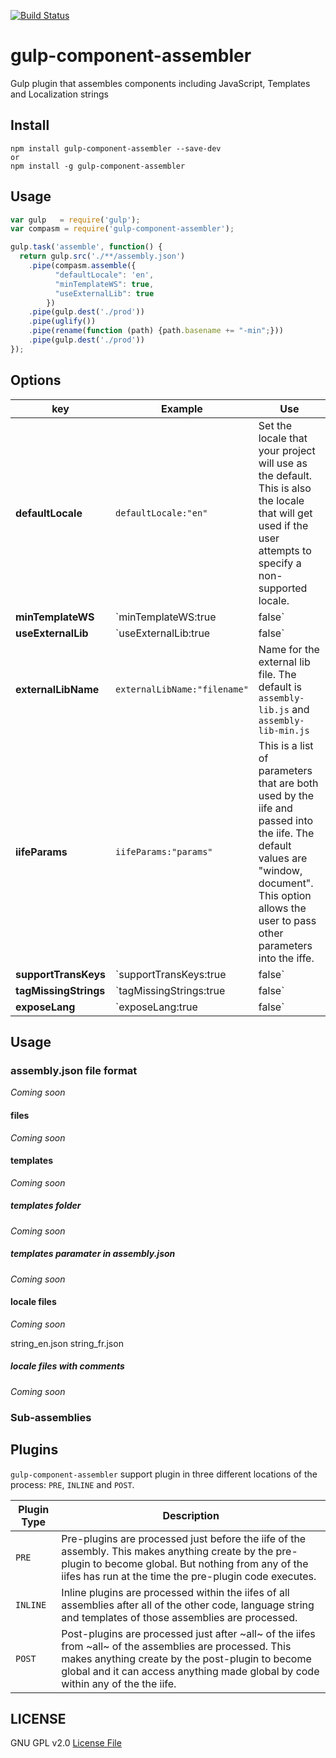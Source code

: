 [![Build Status](https://travis-ci.org/intervalia/gulp-component-assembler.svg?branch=master)](https://travis-ci.org/intervalia/gulp-component-assembler.svg)

gulp-component-assembler
========================

Gulp plugin that assembles components including JavaScript, Templates and
Localization strings

## Install

    npm install gulp-component-assembler --save-dev
    or
    npm install -g gulp-component-assembler


## Usage

```js
var gulp   = require('gulp');
var compasm = require('gulp-component-assembler');

gulp.task('assemble', function() {
  return gulp.src('./**/assembly.json')
    .pipe(compasm.assemble({
          "defaultLocale": 'en',
          "minTemplateWS": true,
          "useExternalLib": true
        })
    .pipe(gulp.dest('./prod'))
    .pipe(uglify())
    .pipe(rename(function (path) {path.basename += "-min";}))
    .pipe(gulp.dest('./prod'))
});
```

## Options
| key | Example | Use |
| --- | ------- | --- |
| **defaultLocale** | `defaultLocale:"en"` | Set the locale that your project will use as the default. This is also the locale that will get used if the user attempts to specify a non-supported locale. |
| **minTemplateWS** | `minTemplateWS:true|false` | If set to `true` then each set of whitespace is reduced to a single space to reduce the overall size of the templates while maintaining separaton of tags. If set to `false` then all whitespace is preserved. (Except the whitespace at the beginning and end of the template which is removed.) |
| **useExternalLib** | `useExternalLib:true|false` | If set to `true` then a single file `assambly-lib.js` is created with the common code used for each assembly. If it is set to `false` then each assembly contains copies of the common code needed for the assembly to work. If you choose to use the external libraries then you must include that file before including your own. |
| **externalLibName** | `externalLibName:"filename"` | Name for the external lib file. The default is `assembly-lib.js` and `assembly-lib-min.js` |
| **iifeParams** | `iifeParams:"params"` | This is a list of parameters that are both used by the iife and passed into the iife. The default values are "window, document". This option allows the user to pass other parameters into the iffe.
| **supportTransKeys** | `supportTransKeys:true|false` | If set to `true` this creates a set ot translation test values. **More needed here** |
| **tagMissingStrings** | `tagMissingStrings:true|false` | If set to `true` then any string that was in the locale file for the default locale that is not found in one of the other locale files is marked so the user can see the lack of translation easily. If set to `false` then the translations are set to the key for that string. |
| **exposeLang** | `exposeLang:true|false` | If set to `true` then the local strings are placed into a global object for access outside of the iife. The language strings will be added to `window.sommus.[assemblyName].lang` where `assemblyName` is the name of the assembly that is being created. |

## Usage

### assembly.json file format

*Coming soon*

#### files

*Coming soon*

#### templates

*Coming soon*

##### templates folder

*Coming soon*

##### templates paramater in assembly.json

*Coming soon*

#### locale files

*Coming soon*

string_en.json
string_fr.json

##### locale files with comments

*Coming soon*

### Sub-assemblies

## Plugins

`gulp-component-assembler` support plugin in three different locations of the process: `PRE`, `INLINE` and `POST`.

| Plugin Type | Description |
| ----------- | ----------- |
| `PRE` | Pre-plugins are processed just before the iife of the assembly. This makes anything create by the pre-plugin to become global. But nothing from any of the iifes has run at the time the pre-plugin code executes. |
| `INLINE` | Inline plugins are processed within the iifes of all assemblies after all of the other code, language string and templates of those assemblies are processed. |
| `POST` | Post-plugins are processed just after ~all~ of the iifes from ~all~ of the assemblies are processed. This makes anything create by the post-plugin to become global and it can access anything made global by code within any of the the iife. |

## LICENSE

GNU GPL v2.0 <a href="LICENSE">License File</a>
